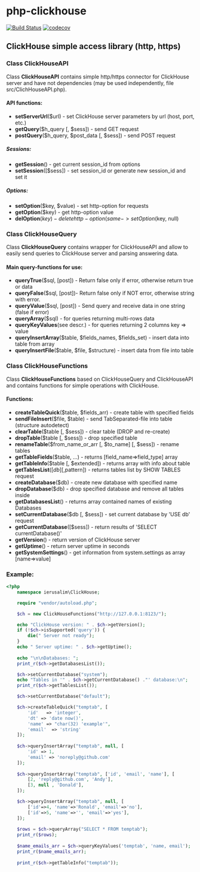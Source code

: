 # php-clickhouse
[![Build Status](https://api.travis-ci.org/ierusalim/php-clickhouse.svg?branch=master)](https://www.travis-ci.org/ierusalim/php-clickhouse)
[![codecov](https://codecov.io/gh/ierusalim/php-clickhouse/branch/master/graph/badge.svg)](https://codecov.io/gh/ierusalim/php-clickhouse)
## ClickHouse simple access library (http, https)

### Class **ClickHouseAPI**
Class **ClickHouseAPI** contains simple http/https connector for ClickHouse server
and have not dependencies (may be used independently, file src/ClichHouseAPI.php).
#### API functions:
* **setServerUrl**($url) - set ClickHouse server parameters by url (host, port, etc.)
* **getQuery**($h_query [, $sess]) - send GET request
* **postQuery**($h_query, $post_data [, $sess]) - send POST request
##### Sessions:
* **getSession**() - get current session_id from options
* **setSession**([$sess]) - set session_id or generate new session_id and set it
##### Options:
* **setOption**($key, $value) - set http-option for requests
* **getOption**($key) - get http-option value
* **delOption**($key) - delete http-option (same ->setOption($key, null)

### Class **ClickHouseQuery**
Class **ClickHouseQuery** contains wrapper for ClickHouseAPI and allow to easily
send queries to ClickHouse server and parsing answering data.

#### Main query-functions for use:
* **queryTrue**($sql, [post]) - Return false only if error, otherwise return true or data
* **queryFalse**($sql, [post])- Return false only if NOT error, otherwise string with error.
* **queryValue**($sql, [post]) - Send query and receive data in one string (false if error)
* **queryArray**($sql) - for queries returning multi-rows data
* **queryKeyValues**(see descr.) - for queries returning 2 columns key => value
* **queryInsertArray**($table, $fields_names, $fields_set) - insert data into table from array
* **queryInsertFile**($table, $file, $structure) - insert data from file into table

### Class **ClickHouseFunctions**
Class **ClickHouseFunctions** based on ClickHouseQuery and ClickHouseAPI and
contains functions for simple operations with ClickHouse.
#### Functions:
* **createTableQuick**($table, $fields_arr) - create table with specified fields
* **sendFileInsert**($file, $table) - send TabSeparated-file into table (structure autodetect)
* **clearTable**($table [, $sess]) - clear table (DROP and re-create)
* **dropTable**($table [, $sess]) - drop specified table
* **renameTable**($from_name_or_arr [, $to_name] [, $sess]) - rename tables
* **getTableFields**($table, ...) - returns [field_name=>field_type] array
* **getTableInfo**($table [, $extended]) - returns array with info about table
* **getTablesList**([$db] [,$pattern]) - returns tables list by SHOW TABLES request
* **createDatabase**($db) - create new database with specified name
* **dropDatabase**($db) - drop specified database and remove all tables inside
* **getDatabasesList**() - returns array contained names of existing Databases
* **setCurrentDatabase**($db [, $sess]) - set current database by 'USE db' request
* **getCurrentDatabase**([$sess]) - return results of 'SELECT currentDatabase()'
* **getVersion**() - return version of ClickHouse server
* **getUptime**() - return server uptime in seconds
* **getSystemSettings**() - get information from system.settings as array [name=>value]

### Example:
```php
<?php
    namespace ierusalim\ClickHouse;

    require "vendor/autoload.php";

    $ch = new ClickHouseFunctions("http://127.0.0.1:8123/");

    echo "ClickHouse version: " . $ch->getVersion();
    if (!$ch->isSupported('query')) {
        die(" Server not ready");
    }
    echo " Server uptime: " . $ch->getUptime();
    
    echo "\n\nDatabases: ";
    print_r($ch->getDatabasesList());

    $ch->setCurrentDatabase("system");
    echo "Tables in '" . $ch->getCurrentDatabase() ."' database:\n";
    print_r($ch->getTablesList());

    $ch->setCurrentDatabase("default");

    $ch->createTableQuick("temptab", [
        'id'   => 'integer',
        'dt' => 'date now()',
        'name' => "char(32) 'example'",
        'email'  => 'string'
    ]);
    
    $ch->queryInsertArray("temptab", null, [
        'id' => 1,
        'email' => 'noreply@github.com'
    ]);
    
    $ch->queryInsertArray("temptab", ['id', 'email', 'name'], [
        [2, 'reply@github.com', 'Andy'],
        [3, null , 'Donald'],
    ]);

    $ch->queryInsertArray("temptab", null, [
        ['id'=>4, 'name'=>'Ronald', 'email'=>'no'],
        ['id'=>5, 'name'=>'', 'email'=>'yes'],
    ]);
    
    $rows = $ch->queryArray("SELECT * FROM temptab");
    print_r($rows);
    
    $name_emails_arr = $ch->queryKeyValues('temptab', 'name, email');
    print_r($name_emails_arr);
    
    print_r($ch->getTableInfo("temptab"));
 ```
